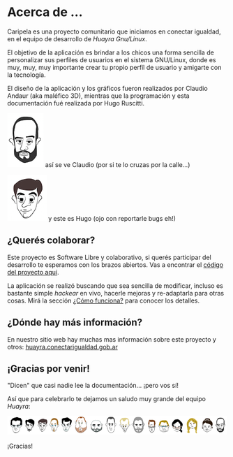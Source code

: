 # Acerca de ...

Caripela es una proyecto comunitario que iniciamos en conectar igualdad, en
el equipo de desarrollo de *Huayra Gnu/Linux*.

El objetivo de la aplicación es brindar a los chicos una forma
sencilla de personalizar sus perfiles de usuarios en el sistema GNU/Linux, donde
es muy, muy, muy importante crear tu propio perfíl de usuario y amigarte con
la tecnología.

El diseño de la aplicación y los gráficos fueron realizados por Claudio Andaur
(aka maléfico 3D), mientras que la programación y esta documentación fué
realizada por Hugo Ruscitti.


![malefico](./images/malefico.png) así se ve Claudio (por si te lo cruzas por la calle...)

![huguito](./images/huguito.png) y este es Hugo (ojo con reportarle bugs eh!)


## ¿Querés colaborar?

Este proyecto es Software Libre y colaborativo, si querés participar
del desarrollo te esperamos con los brazos abiertos. Vas a encontrar el [código del proyecto aquí](https://github.com/hugoruscitti/caripela).

La aplicación se realizó buscando que sea sencilla de modificar, incluso es
bastante simple *hackear* en vivo, hacerle mejoras y re-adaptarla para
otras cosas. Mirá la sección [¿Cómo funciona?](como_funciona.md) para conocer
los detalles.

## ¿Dónde hay más información?

En nuestro sitio web hay muchas mas información sobre este proyecto
y otros: [huayra.conectarigualdad.gob.ar](http://huayra.conectarigualdad.gob.ar/)

## ¡Gracias por venir!

"Dicen" que casi nadie lee la documentación... ¡pero vos sí!

Así que para celebrarlo te dejamos un saludo muy grande del equipo *Huayra*:

![team](./images/team.png)

¡Gracias!
